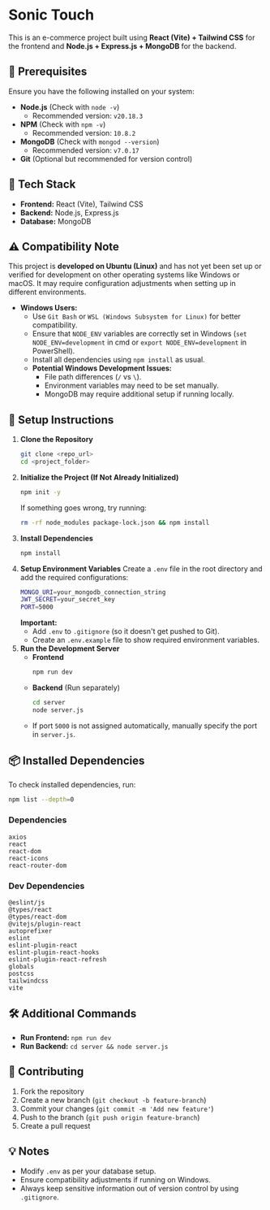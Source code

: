 # Sonic Touch

This is an e-commerce project built using **React (Vite) + Tailwind CSS** for the frontend and **Node.js + Express.js + MongoDB** for the backend.

## 📌 Prerequisites

Ensure you have the following installed on your system:

- **Node.js** (Check with `node -v`)
  - Recommended version: `v20.18.3`
- **NPM** (Check with `npm -v`)
  - Recommended version: `10.8.2`
- **MongoDB** (Check with `mongod --version`)
  - Recommended version: `v7.0.17`
- **Git** (Optional but recommended for version control)

## 🚀 Tech Stack

- **Frontend:** React (Vite), Tailwind CSS
- **Backend:** Node.js, Express.js
- **Database:** MongoDB

## ⚠️ Compatibility Note

This project is **developed on Ubuntu (Linux)** and has not yet been set up or verified for development on other operating systems like Windows or macOS. It may require configuration adjustments when setting up in different environments.

- **Windows Users:**
  - Use `Git Bash` or `WSL (Windows Subsystem for Linux)` for better compatibility.
  - Ensure that `NODE_ENV` variables are correctly set in Windows (`set NODE_ENV=development` in cmd or `export NODE_ENV=development` in PowerShell).
  - Install all dependencies using `npm install` as usual.
  - **Potential Windows Development Issues:**
    - File path differences (`/` vs `\`).
    - Environment variables may need to be set manually.
    - MongoDB may require additional setup if running locally.

## 🔧 Setup Instructions

1. **Clone the Repository**
   ```sh
   git clone <repo_url>
   cd <project_folder>
   ```
2. **Initialize the Project (If Not Already Initialized)**
   ```sh
   npm init -y
   ```
   If something goes wrong, try running:
   ```sh
   rm -rf node_modules package-lock.json && npm install
   ```
3. **Install Dependencies**
   ```sh
   npm install
   ```
4. **Setup Environment Variables**
   Create a `.env` file in the root directory and add the required configurations:
   ```sh
   MONGO_URI=your_mongodb_connection_string
   JWT_SECRET=your_secret_key
   PORT=5000
   ```
   **Important:**
   - Add `.env` to `.gitignore` (so it doesn't get pushed to Git).
   - Create an `.env.example` file to show required environment variables.
5. **Run the Development Server**
   - **Frontend**
     ```sh
     npm run dev
     ```
   - **Backend** (Run separately)
     ```sh
     cd server
     node server.js
     ```
   - If port `5000` is not assigned automatically, manually specify the port in `server.js`.

## 📦 Installed Dependencies

To check installed dependencies, run:

```sh
npm list --depth=0
```

### Dependencies

```
axios
react
react-dom
react-icons
react-router-dom
```

### Dev Dependencies

```
@eslint/js
@types/react
@types/react-dom
@vitejs/plugin-react
autoprefixer
eslint
eslint-plugin-react
eslint-plugin-react-hooks
eslint-plugin-react-refresh
globals
postcss
tailwindcss
vite
```

## 🛠 Additional Commands

- **Run Frontend:** `npm run dev`
- **Run Backend:** `cd server && node server.js`

## 📜 Contributing

1. Fork the repository
2. Create a new branch (`git checkout -b feature-branch`)
3. Commit your changes (`git commit -m 'Add new feature'`)
4. Push to the branch (`git push origin feature-branch`)
5. Create a pull request

## 💡 Notes

- Modify `.env` as per your database setup.
- Ensure compatibility adjustments if running on Windows.
- Always keep sensitive information out of version control by using `.gitignore`.
